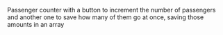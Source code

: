 Passenger counter with a button to increment the number of passengers and another one to save how many of them go at once, saving those amounts in an array

